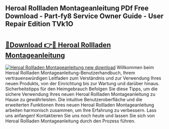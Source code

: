 ## Heroal Rollladen Montageanleitung PDf Free Download - Part-fy8 Service Owner Guide - User Repair Edition TVk1O

# <h2><a href="http://df7nyrt.blite.top/?on=Heroal+Rollladen+Montageanleitung">🔗Download 👉🔴 Heroal Rollladen Montageanleitung</a></h2>

[![Heroal Rollladen Montageanleitung new download](https://i.imgur.com/lujVjoI.png)](http://df7nyrt.blite.top/?on=Heroal+Rollladen+Montageanleitung)
Willkommen beim Heroal Rollladen Montageanleitung-Benutzerhandbuch, Ihrem vertrauenswürdigen Leitfaden zum Verständnis und zur Verwendung Ihres neuen Produkts, von der Einrichtung bis zur Wartung und darüber hinaus. Sicherheitstipps für den Heimgebrauch Befolgen Sie diese Tipps, um die sichere Verwendung Ihres neuen Heroal Rollladen Montageanleitung zu Hause zu gewährleisten. Die intuitive Benutzeroberfläche und die erweiterten Funktionen Ihres neuen Heroal Rollladen Montageanleitung arbeiten harmonisch zusammen, um Ihre Erfahrung zu verbessern. Lass uns anfangen! Kontaktieren Sie uns noch heute und lassen Sie sich von Heroal Rollladen Montageanleitung durch den Prozess führen.
